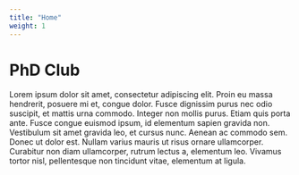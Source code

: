 ```yaml
---
title: "Home"
weight: 1
---
```

# PhD Club
Lorem ipsum dolor sit amet, consectetur adipiscing elit. Proin eu massa hendrerit, posuere mi et, congue dolor. Fusce dignissim purus nec odio suscipit, et mattis urna commodo. Integer non mollis purus. Etiam quis porta ante. Fusce congue euismod ipsum, id elementum sapien gravida non. Vestibulum sit amet gravida leo, et cursus nunc. Aenean ac commodo sem. Donec ut dolor est. Nullam varius mauris ut risus ornare ullamcorper. Curabitur non diam ullamcorper, rutrum lectus a, elementum leo. Vivamus tortor nisl, pellentesque non tincidunt vitae, elementum at ligula. 